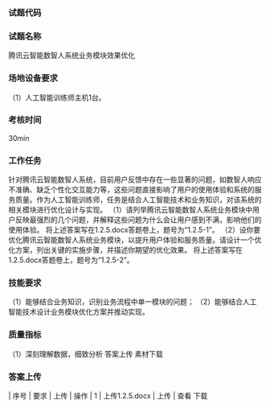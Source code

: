 ### 试题代码
### 试题名称
腾讯云智能数智人系统业务模块效果优化
### 场地设备要求
（1）人工智能训练师主机1台。
### 考核时间
30min
### 工作任务
针对腾讯云智能数智人系统，目前用户反馈中存在一些显著的问题，如数智人响应不准确、缺乏个性化交互能力等，这些问题直接影响了用户的使用体验和系统的服务质量。作为人工智能训练师，任务是结合人工智能技术和业务知识，对该系统的相关模块进行优化设计与实现。
（1）请列举腾讯云智能数智人系统业务模块中用户反映最强烈的几个问题，并解释这些问题为什么会让用户感到不满，影响他们的使用体验。
将上述答案写在1.2.5.docx答题卷上，题号为“1.2.5-1”。
（2）设你要优化腾讯云智能数智人系统业务模块，以提升用户体验和服务质量。请设计一个优化方案，列出关键的实施步骤，并描述你期望的优化效果。
将上述答案写在1.2.5.docx答题卷上，题号为“1.2.5-2”。
### 技能要求
（1）能够结合业务知识，识别业务流程中单一模块的问题；
（2）能够结合人工智能技术设计业务模块优化方案并推动实现。
### 质量指标
（1）深刻理解数据，细致分析
答案上传 素材下载
### 答案上传
| 
序号 
| 要求 
| 上传 
| 操作 
| 1 
| 上传1.2.5.docx 
| 上传 
| 查看 下载
